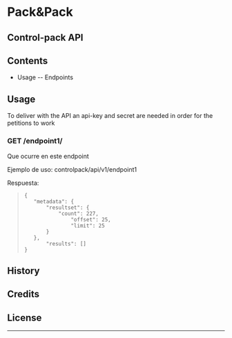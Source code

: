 # Pack&Pack
## Control-pack API

## Contents
- Usage
-- Endpoints


## Usage
To deliver with the API an api-key and secret are needed in order for the petitions to work

### GET /endpoint1/

Que ocurre en este endpoint 

Ejemplo de uso:  controlpack/api/v1/endpoint1

Respuesta:
>```
>{
>    "metadata": {
>        "resultset": {
>            "count": 227,
>                "offset": 25,
>                "limit": 25
>        }
>    },
>        "results": []
>}
>```


## History

## Credits

## License
--- 


